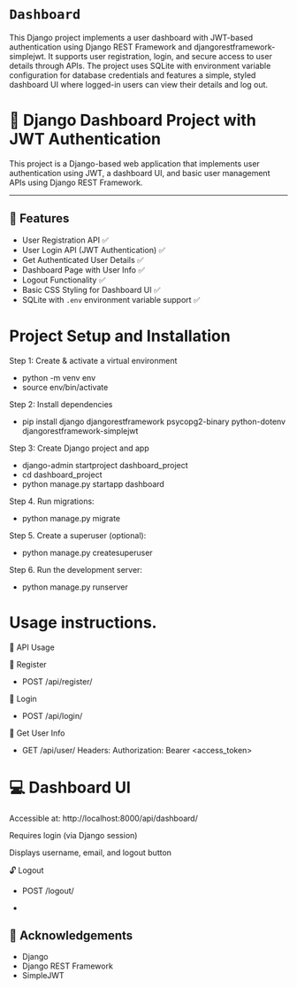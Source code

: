
# `Dashboard`

This Django project implements a user dashboard with JWT-based authentication using Django REST Framework and djangorestframework-simplejwt. It supports user registration, login, and secure access to user details through APIs. The project uses SQLite with environment variable configuration for database credentials and features a simple, styled dashboard UI where logged-in users can view their details and log out.
# 🧩 Django Dashboard Project with JWT Authentication

This project is a Django-based web application that implements user authentication using JWT, a dashboard UI, and basic user management APIs using Django REST Framework.

---

## 🔧 Features

-  User Registration API    ✅ 
-  User Login API (JWT Authentication) ✅ 
-  Get Authenticated User Details  ✅ 
-  Dashboard Page with User Info      ✅ 
-  Logout Functionality      ✅ 
-  Basic CSS Styling for Dashboard UI   ✅ 
-  SQLite with `.env` environment variable support   ✅ 


# Project Setup and Installation


Step 1: Create & activate a virtual environment

- python -m venv env
- source env/bin/activate

Step 2: Install dependencies

- pip install django djangorestframework psycopg2-binary python-dotenv djangorestframework-simplejwt

Step 3: Create Django project and app

- django-admin startproject dashboard_project
- cd dashboard_project
- python manage.py startapp dashboard

Step 4. Run migrations:

- python manage.py migrate

Step 5. Create a superuser (optional):

-  python manage.py createsuperuser

Step 6. Run the development server:

-  python manage.py runserver
# Usage instructions.

🔑 API Usage

📌 Register
- POST /api/register/

📌 Login

- POST /api/login/

📌 Get User Info

- GET /api/user/
Headers: Authorization: Bearer <access_token>

# 💻 Dashboard UI

Accessible at: http://localhost:8000/api/dashboard/

Requires login (via Django session)

Displays username, email, and logout button

🔓 Logout

- POST /logout/

- 
## 🙌 Acknowledgements

- Django
- Django REST Framework
- SimpleJWT
